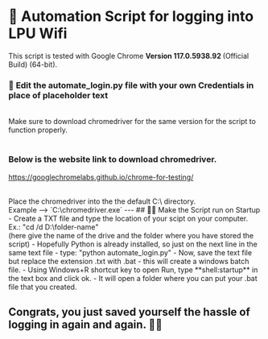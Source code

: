 # 🤖 Automation Script for logging into LPU Wifi

This script is tested with Google Chrome <b>Version 117.0.5938.92 </b> (Official Build) (64-bit).
<br>

### 🛑 **Edit the automate_login.py file with your own Credentials in place of placeholder text**

<br>Make sure to download chromedriver for the same version for the script to function properly.
<br>
<br>
### Below is the website link to download chromedriver.
https://googlechromelabs.github.io/chrome-for-testing/ 

<br>
Place the chromedriver into the the default C:\ directory. <br>
Example --> `C:\chromedriver.exe`
---
## 👨‍💻 Make the Script run on Startup 
- Create a TXT file and type the location of your scipt on your computer. Ex.: "cd /d D:\folder-name" <br> (here give the name of the drive and the folder where you have stored the script)
- Hopefully Python is already installed, so just on the next line in the same text file - type: "python automate_login.py"
- Now, save the text file but replace the extension .txt with .bat - this will create a windows batch file.
- Using Windows+R shortcut key to open Run, type **shell:startup** in the text box and click ok.
- It will open a folder where you can put your .bat file that you created.

## Congrats, you just saved yourself the hassle of logging in again and again. 🥳🥳
